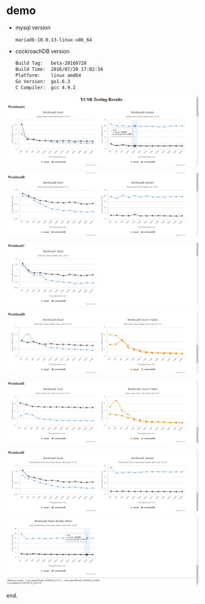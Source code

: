 # demo

- mysql version

	``mariadb-10.0.13-linux-x86_64``

- cockroachDB version

	```
	Build Tag:   beta-20160728
	Build Time:  2016/07/28 17:02:34
	Platform:    linux amd64
	Go Version:  go1.6.3
	C Compiler:  gcc 4.9.2
	```

![demo](demoa.png)

![demo](demob.png)

![demo](democ.png)

![demo](demod.png)

![demo](demoe.png)

![demo](demof.png)

![demo](demof1.png)

end.